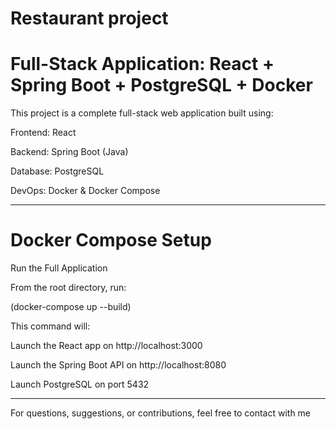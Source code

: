 # Restaurant project


 # Full-Stack Application: React + Spring Boot + PostgreSQL + Docker

This project is a complete full-stack web application built using:

 Frontend: React

 Backend: Spring Boot (Java)

 Database: PostgreSQL

 DevOps: Docker & Docker Compose

-----------------------------------------
 # Docker Compose Setup

 Run the Full Application

From the root directory, run:

(docker-compose up --build)

This command will:

Launch the React app on http://localhost:3000

Launch the Spring Boot API on http://localhost:8080

Launch PostgreSQL on port 5432

-----------------------------------------

For questions, suggestions, or contributions, feel free to contact with me 

